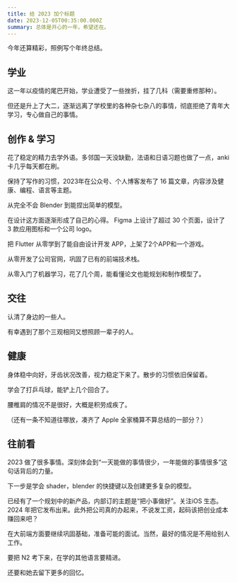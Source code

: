 ```yaml
---
title: 给 2023 加个标题
date: 2023-12-05T00:35:00.000Z
summary: 总体是开心的一年，希望还在。
---
```



今年还算精彩，照例写个年终总结。

## 学业

这一年以疫情的尾巴开始，学业遭受了一些挫折，挂了几科（需要重修那种）。

但还是升上了大二，逐渐远离了学校里的各种杂七杂八的事情，彻底拒绝了青年大学习，专心做自己的事情。

## 创作 & 学习

花了稳定的精力去学外语。多邻国一天没缺勤，法语和日语习题也做了一点，anki卡几乎每天都在刷。

保持了写作的习惯，2023年在公众号、个人博客发布了 16 篇文章，内容涉及健康、编程、语言等主题。

从完全不会 Blender 到能捏出简单的模型。

在设计这方面逐渐形成了自己的心得。 Figma 上设计了超过 30 个页面，设计了 3 款应用图标和一个公司 logo。

把 Flutter 从零学到了能自由设计开发 APP，上架了2个APP和一个游戏。

从零开发了公司官网，巩固了已有的前端技术栈。

从零入门了机器学习，花了几个周，能看懂论文也能规划和制作模型了。

## 交往

认清了身边的一些人。

有幸遇到了那个三观相同又想照顾一辈子的人。

## 健康

身体稳中向好，牙齿状况改善，视力稳定下来了。散步的习惯依旧保留着。

学会了打乒乓球，能铲上几个回合了。

腰椎肩的情况不是很好，大概是积劳成疾了。

（还有一条不知道往哪放，凑齐了 Apple 全家桶算不算总结的一部分？）

## 往前看

2023 做了很多事情。深刻体会到“一天能做的事情很少，一年能做的事情很多”这句话背后的力量。

下一步是学会 shader，blender 的快捷键以及创建更多复杂的模型。

已经有了一个规划中的新产品，内部订的主题是“把小事做好”。关注iOS 生态。2024 年把它发布出来。此外把公司真的办起来，不说发工资，起码该把创业成本赚回来吧？

在大前端方面要继续巩固基础，准备可能的面试。当然，最好的情况是不用给别人工作。

要把 N2 考下来，在学的其他语言要精进。

还要和她去留下更多的回忆。


